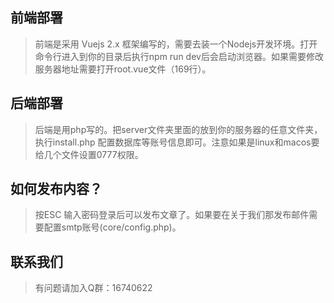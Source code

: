 
## 前端部署

> 前端是采用 Vuejs 2.x 框架编写的，需要去装一个Nodejs开发环境。打开命令行进入到你的目录后执行npm run dev后会启动浏览器。如果需要修改服务器地址需要打开root.vue文件（169行）。

## 后端部署
 
> 后端是用php写的。把server文件夹里面的放到你的服务器的任意文件夹，执行install.php 配置数据库等账号信息即可。注意如果是linux和macos要给几个文件设置0777权限。
 

## 如何发布内容？

> 按ESC 输入密码登录后可以发布文章了。如果要在关于我们那发布邮件需要配置smtp账号(core/config.php)。

## 联系我们

> 有问题请加入Q群：16740622
